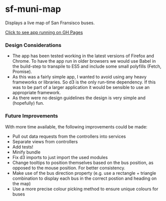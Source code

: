 # sf-muni-map

Displays a live map of San Fransisco buses.

[Click to see app running on GH Pages](https://kpbp.github.io/sf-muni-map/)

### Design Considerations
* The app has been tested working in the latest versions of Firefox and Chrome. To have the app run in older browsers we would use Babel in the build-step to transpile to ES5 and include some small polyfills (Fetch, Promise).
* As this was a fairly simple app, I wanted to avoid using any heavy frameworks or libraries. So d3 is the only run-time dependency. If this was to be part of a larger application it would be sensible to use an appropriate framework.
* As there were no design guidelines the design is very simple and (hopefully) fun.


### Future Improvements
With more time available, the following improvements could be made:
* Pull out data requests from the controllers into services
* Separate views from controllers
* Add tests!
* Minify bundle
* Fix d3 imports to just import the used modules
* Change tooltips to position themselves based on the bus position, as opposed to the mouse position. For better consistency.
* Make use of the bus direction property (e.g. use a rectangle + triangle combination to display each bus in the correct postion and heading on the map)
* Use a more precise colour picking method to ensure unique colours for buses
